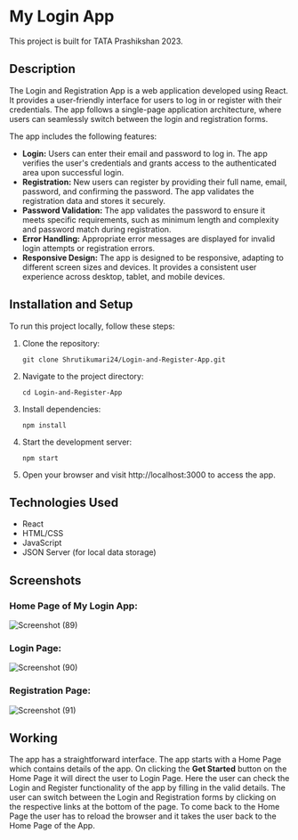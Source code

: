 # My Login App
This project is built for TATA Prashikshan 2023.
## Description

The Login and Registration App is a web application developed using React. It provides a user-friendly interface for users to log in or register with their credentials. The app follows a single-page application architecture, where users can seamlessly switch between the login and registration forms.

The app includes the following features:

- **Login:** Users can enter their email and password to log in. The app verifies the user's credentials and grants access to the authenticated area upon successful login.
- **Registration:** New users can register by providing their full name, email, password, and confirming the password. The app validates the registration data and stores it securely.
- **Password Validation:** The app validates the password to ensure it meets specific requirements, such as minimum length and complexity and password match during registration.
- **Error Handling:** Appropriate error messages are displayed for invalid login attempts or registration errors.
- **Responsive Design:** The app is designed to be responsive, adapting to different screen sizes and devices. It provides a consistent user experience across desktop, tablet, and mobile devices.

## Installation and Setup

To run this project locally, follow these steps:

1. Clone the repository:
   ```shell
   git clone Shrutikumari24/Login-and-Register-App.git
2. Navigate to the project directory:
   ```shell
   cd Login-and-Register-App
3. Install dependencies:
   ```shell
   npm install
4. Start the development server:
   ```shell
   npm start
5. Open your browser and visit http://localhost:3000 to access the app.

## Technologies Used

- React
- HTML/CSS
- JavaScript
- JSON Server (for local data storage)

## Screenshots

### Home Page of My Login App:
![Screenshot (89)](https://github.com/Shrutikumari24/Login-and-Register-App/assets/102343505/169c96fe-de02-478d-b25d-264d96005169)

### Login Page:
![Screenshot (90)](https://github.com/Shrutikumari24/Login-and-Register-App/assets/102343505/8e45de9a-37d2-4184-9234-4367860e0b94)

### Registration Page:
![Screenshot (91)](https://github.com/Shrutikumari24/Login-and-Register-App/assets/102343505/e9889857-0d63-4197-9f67-90ca9a37eb1b)

## Working

The app has a straightforward interface. The app starts with a Home Page which contains details of the app. On clicking the **Get Started** button on the Home Page it will direct the user to Login Page. Here the user can check the Login and Register functionality of the app by filling in the valid details. The user can switch between the Login and Registration forms by clicking on the respective links at the bottom of the page. To come back to the Home Page the user has to reload the browser and it takes the user back to the Home Page of the App.
